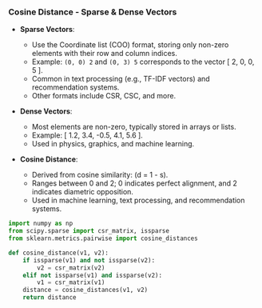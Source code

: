 ### Cosine Distance - Sparse & Dense Vectors

- **Sparse Vectors**:
  - Use the Coordinate list (COO) format, storing only non-zero elements with their row and column indices.
  - Example: `(0, 0) 2` and `(0, 3) 5` corresponds to the vector \[ 2, 0, 0, 5 \].
  - Common in text processing (e.g., TF-IDF vectors) and recommendation systems.
  - Other formats include CSR, CSC, and more.

- **Dense Vectors**:
  - Most elements are non-zero, typically stored in arrays or lists.
  - Example: \[ 1.2, 3.4, -0.5, 4.1, 5.6 \].
  - Used in physics, graphics, and machine learning.

- **Cosine Distance**:
  - Derived from cosine similarity: \(d = 1 - s\).
  - Ranges between 0 and 2; 0 indicates perfect alignment, and 2 indicates diametric opposition.
  - Used in machine learning, text processing, and recommendation systems.

```python
import numpy as np
from scipy.sparse import csr_matrix, issparse
from sklearn.metrics.pairwise import cosine_distances

def cosine_distance(v1, v2):
    if issparse(v1) and not issparse(v2):
        v2 = csr_matrix(v2)
    elif not issparse(v1) and issparse(v2):
        v1 = csr_matrix(v1)
    distance = cosine_distances(v1, v2)
    return distance
```

